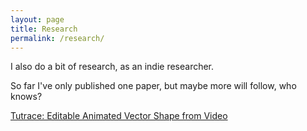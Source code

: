 ```yaml
---
layout: page
title: Research
permalink: /research/
---
```


I also do a bit of research, as an indie researcher.

So far I've only published one paper, but maybe more will follow, who knows?

[Tutrace: Editable Animated Vector Shape from Video](https://www.scitepress.org/Papers/2025/130979/130979.pdf)

